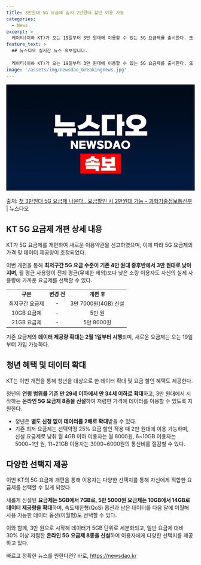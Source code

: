 ```yaml
---
title: 3만원대 5G 요금제 출시 2만원대 할인 이용 가능
categories:
  - News
excerpt: >
  케이티(이하 KT)가 오는 19일부터 3만 원대에 이용할 수 있는 5G 요금제를 출시한다. 또 기존 요금제의…
feature_text: >
  ## 뉴스다오 실시간 뉴스 속보입니다.

  케이티(이하 KT)가 오는 19일부터 3만 원대에 이용할 수 있는 5G 요금제를 출시한다. 또 기존 요금제의…
image: '/assets/img/newsdao_breakingnews.jpg'
---
```


![뉴스다오 속보](/assets/img/newsdao_breakingnews.jpg)

<p>출처: <a href="https://newsdao.kr/3024" rel="dofollow">첫 3만원대 5G 요금제 나온다…요금할인 시 2만원대 가능  - 과학기술정보통신부</a> | 뉴스다오</p>

<h2 data-ke-size="size26">KT 5G 요금제 개편 상세 내용</h2>
KT가 5G 요금제를 개편하여 새로운 이용약관을 신고하였으며, 이에 따라 5G 요금제의 가격 및 데이터 제공량이 조정되었다.

<p data-ke-size="size16">이번 개편을 통해 <b>최저구간 5G 요금 수준이 기존 4만 원대 중후반에서 3만 원대로 낮아지며</b>, 월 평균 사용량이 전체 평균(무제한 제외)보다 낮은 소량 이용자도 자신의 실제 사용량에 가까운 요금제를 선택할 수 있다.</p>

<table>
  <tr>
    <td style="text-align: center; height: 17px;"><b>구분</b></td>
    <td style="text-align: center; height: 17px;"><b>변경 전</b></td>
    <td style="text-align: center; height: 17px;"><b>개편 후</b></td>
  </tr>
  <tr>
    <td style="text-align: center; height: 17px;">최저구간 요금제</td>
    <td style="text-align: center; height: 17px;">-</td>
    <td style="text-align: center; height: 17px;">3만 7000원(4GB) 신설</td>
  </tr>
  <tr>
    <td style="text-align: center; height: 17px;">10GB 요금제</td>
    <td style="text-align: center; height: 17px;">-</td>
    <td style="text-align: center; height: 17px;">5만 원</td>
  </tr>
  <tr>
    <td style="text-align: center; height: 17px;">21GB 요금제</td>
    <td style="text-align: center; height: 17px;">-</td>
    <td style="text-align: center; height: 17px;">5만 8000원</td>
  </tr>
</table>

<p data-ke-size="size16">기존 요금제의 <b>데이터 제공량 확대는 2월 1일부터 시행</b>되며, 새로운 요금제는 오는 19일부터 가입 가능하다.</p>

<h2 data-ke-size="size26">청년 혜택 및 데이터 확대</h2>
KT는 이번 개편을 통해 청년을 대상으로 한 데이터 확대 및 요금 할인 혜택도 제공한다.

<p data-ke-size="size16">청년의 <b>연령 범위를 기존 만 29세 이하에서 만 34세 이하로 확대</b>하고, 3만 원대에서 시작하는 <b>온라인 5G 요금제 8종을 신설</b>하여 저렴한 가격에 데이터를 이용할 수 있도록 지원한다.</p>

<ul>
  <li>청년은 <b>별도 신청 없이 데이터를 2배로 확대</b>받을 수 있다.</li>
  <li>기존 최저 요금제는 선택약정 25% 요금 할인 적용 때 2만 원대에 이용 가능하며, 신설 요금제로 낮춰 월 4GB 이하 이용자는 월 8000원, 6~10GB 이용자는 5000~1만 원, 11~21GB 이용자는 3000~6000원의 통신비를 절감할 수 있다.</li>
</ul>

<h2 data-ke-size="size26">다양한 선택지 제공</h2>
이번 KT의 5G 요금제 개편을 통해 이용자는 다양한 선택지를 통해 자신에게 적합한 요금제를 선택할 수 있게 되었다.

<p data-ke-size="size16">새롭게 신설된 <b>요금제는 5GB에서 7GB로, 5만 5000원 요금제는 10GB에서 14GB로 데이터 제공량을 확대</b>하며, 속도제한형(QoS) 옵션과 남은 데이터를 다음 달에 이월해 사용 가능한 데이터 옵션(이월형)도 선택할 수 있다.</p>

<p data-ke-size="size16">이와 함께, 3만 원으로 시작해 데이터가 5GB 단위로 세분화되고, 일반 요금제 대비 30% 이상 저렴한 <b>온라인 5G 요금제 8종을 신설</b>하여 이용자에게 다양한 선택지를 제공하고 있다.</p> 

빠르고 정확한 뉴스를 원한다면? 바로, <a href="https://newsdao.kr" rel="dofollow">https://newsdao.kr</a>


    
